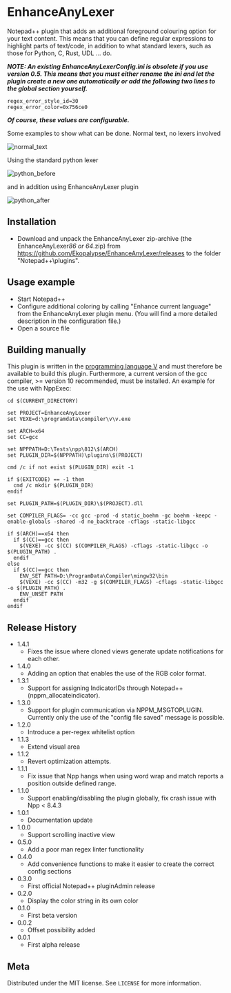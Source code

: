 # EnhanceAnyLexer
Notepad++ plugin that adds an additional foreground colouring option for your text content.
This means that you can define regular expressions to highlight parts of text/code, in addition to what standard lexers, such as those for Python, C, Rust, UDL ... do.

***NOTE: An existing EnhanceAnyLexerConfig.ini is obsolete if you use version 0.5.
This means that you must either rename the ini and let the plugin create a new one automatically
or add the following two lines to the global section yourself.***
~~~
regex_error_style_id=30
regex_error_color=0x756ce0
~~~
***Of course, these values are configurable.***

Some examples to show what can be done.
Normal text, no lexers involved

![normal_text](https://github.com/Ekopalypse/EnhanceAnyLexer/assets/47723516/0e19538e-0307-4cdd-a24a-320a9a0cc065)

Using the standard python lexer

![python_before](https://github.com/Ekopalypse/EnhanceAnyLexer/assets/47723516/354bbeb9-596c-4841-8dec-4c805b67014d)

and in addition using EnhanceAnyLexer plugin

![python_after](https://github.com/Ekopalypse/EnhanceAnyLexer/assets/47723516/a786bf63-ed5c-48e7-870e-7ffcfdc74f32)

## Installation

- Download and unpack the EnhanceAnyLexer zip-archive (the EnhanceAnyLexer*86 or 64*.zip) from https://github.com/Ekopalypse/EnhanceAnyLexer/releases to the folder "Notepad++\plugins".

## Usage example

- Start Notepad++
- Configure additional coloring by calling "Enhance current language" from the EnhanceAnyLexer plugin menu.
  (You will find a more detailed description in the configuration file.)
- Open a source file


## Building manually

This plugin is written in the [programming language V](https://github.com/vlang/v) and must therefore be available to build this plugin.
Furthermore, a current version of the gcc compiler, >= version 10 recommended, must be installed.
An example for the use with NppExec:

```
cd $(CURRENT_DIRECTORY)

set PROJECT=EnhanceAnyLexer
set VEXE=d:\programdata\compiler\v\v.exe

set ARCH=x64
set CC=gcc

set NPPPATH=D:\Tests\npp\812\$(ARCH)
set PLUGIN_DIR=$(NPPPATH)\plugins\$(PROJECT)

cmd /c if not exist $(PLUGIN_DIR) exit -1

if $(EXITCODE) == -1 then
  cmd /c mkdir $(PLUGIN_DIR)
endif

set PLUGIN_PATH=$(PLUGIN_DIR)\$(PROJECT).dll

set COMPILER_FLAGS= -cc gcc -prod -d static_boehm -gc boehm -keepc -enable-globals -shared -d no_backtrace -cflags -static-libgcc

if $(ARCH)==x64 then
  if $(CC)==gcc then
    $(VEXE) -cc $(CC) $(COMPILER_FLAGS) -cflags -static-libgcc -o $(PLUGIN_PATH) .
  endif
else
  if $(CC)==gcc then
    ENV_SET PATH=D:\ProgramData\Compiler\mingw32\bin
    $(VEXE) -cc $(CC) -m32 -g $(COMPILER_FLAGS) -cflags -static-libgcc -o $(PLUGIN_PATH) .
    ENV_UNSET PATH
  endif
endif

```


## Release History
* 1.4.1
	* Fixes the issue where cloned views generate update notifications for each other.
* 1.4.0
	* Adding an option that enables the use of the RGB color format.
* 1.3.1
	* Support for assigning IndicatorIDs through Notepad++ (nppm_allocateindicator).
* 1.3.0
	* Support for plugin communication via NPPM_MSGTOPLUGIN. Currently only the use of the "config file saved" message is possible.
* 1.2.0
	* Introduce a per-regex whitelist option
* 1.1.3
	* Extend visual area
* 1.1.2
	* Revert optimization attempts.
* 1.1.1
	* Fix issue that Npp hangs when using word wrap and match reports a position outside defined range.
* 1.1.0
	* Support enabling/disabling the plugin globally, fix crash issue with Npp < 8.4.3
* 1.0.1
	* Documentation update
* 1.0.0
	* Support scrolling inactive view
* 0.5.0
    * Add a poor man regex linter functionality
* 0.4.0
    * Add convenience functions to make it easier to create the correct config sections
* 0.3.0
    * First official Notepad++ pluginAdmin release
* 0.2.0
    * Display the color string in its own color
* 0.1.0
    * First beta version
* 0.0.2
    * Offset possibility added
* 0.0.1
    * First alpha release

## Meta

Distributed under the MIT license. See ``LICENSE`` for more information.
